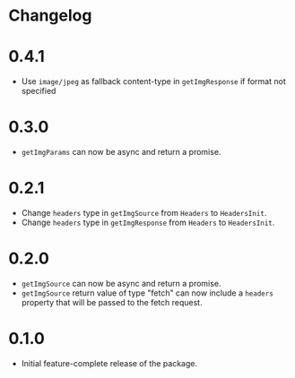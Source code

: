 # Changelog

# 0.4.1

- Use `image/jpeg` as fallback content-type in `getImgResponse` if format not specified

# 0.3.0

- `getImgParams` can now be async and return a promise.

# 0.2.1

- Change `headers` type in `getImgSource` from `Headers` to `HeadersInit`.
- Change `headers` type in `getImgResponse` from `Headers` to `HeadersInit`.

# 0.2.0

- `getImgSource` can now be async and return a promise.
- `getImgSource` return value of type "fetch" can now include a `headers` property that will be passed to the fetch request.

# 0.1.0

- Initial feature-complete release of the package.

